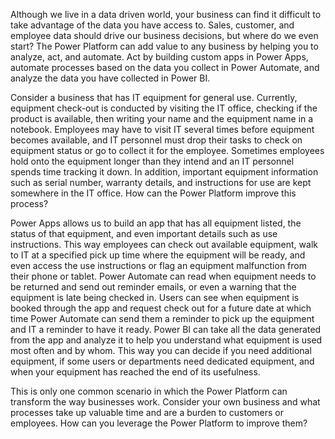 Although we live in a data driven world, your business can find it difficult to take advantage of the data you have access to. Sales, customer, and employee data should drive our business decisions, but where do we even start? The Power Platform can add value to any business by helping you to analyze, act, and automate. Act by building custom apps in Power Apps, automate processes based on the data you collect in Power Automate, and analyze the data you have collected in Power BI.

Consider a business that has IT equipment for general use. Currently, equipment check-out is conducted by visiting the IT office, checking if the product is available, then writing your name and the equipment name in a notebook. Employees may have to visit IT several times before equipment becomes available, and IT personnel must drop their tasks to check on equipment status or go to collect it for the employee. Sometimes employees hold onto the equipment longer than they intend and an IT personnel spends time tracking it down. In addition, important equipment information such as serial number, warranty details, and instructions for use are kept somewhere in the IT office. How can the Power Platform improve this process?

Power Apps allows us to build an app that has all equipment listed, the status of that equipment, and even important details such as use instructions. This way employees can check out available equipment, walk to IT at a specified pick up time where the equipment will be ready, and even access the use instructions or flag an equipment malfunction from their phone or tablet. Power Automate can read when equipment needs to be returned and send out reminder emails, or even a warning that the equipment is late being checked in. Users can see when equipment is booked through the app and request check out for a future date at which time Power Automate can send them a reminder to pick up the equipment and IT a reminder to have it ready. Power BI can take all the data generated from the app and analyze it to help you understand what equipment is used most often and by whom. This way you can decide if you need additional equipment, if some users or departments need dedicated equipment, and when your equipment has reached the end of its usefulness.

This is only one common scenario in which the Power Platform can transform the way businesses work. Consider your own business and what processes take up valuable time and are a burden to customers or employees. How can you leverage the Power Platform to improve them?
